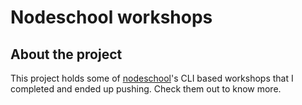 # Nodeschool workshops

## About the project

This project holds some of [nodeschool](https://nodeschool.io/)'s CLI based workshops that I completed and ended up pushing. Check them out to know more.
